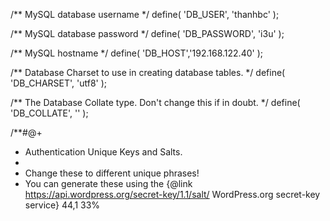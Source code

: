 
/** MySQL database username */
define( 'DB_USER', 'thanhbc' );

/** MySQL database password */
define( 'DB_PASSWORD', 'i3u' );

/** MySQL hostname */
define( 'DB_HOST','192.168.122.40' );

/** Database Charset to use in creating database tables. */
define( 'DB_CHARSET', 'utf8' );

/** The Database Collate type. Don't change this if in doubt. */
define( 'DB_COLLATE', '' );

/**#@+
 * Authentication Unique Keys and Salts.
 *
 * Change these to different unique phrases!
 * You can generate these using the {@link https://api.wordpress.org/secret-key/1.1/salt/ WordPress.org secret-key service}
                                                                                               44,1          33%